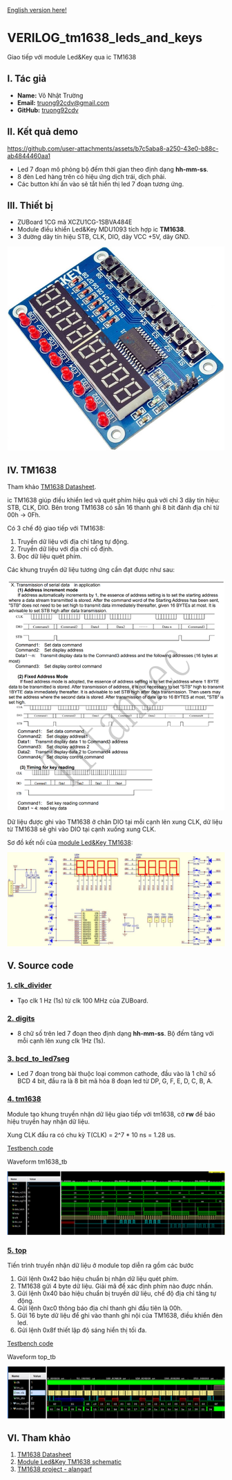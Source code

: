 [English version here!](./README.md)

# VERILOG_tm1638_leds_and_keys

Giao tiếp với module Led&Key qua ic TM1638

## I. Tác giả

- **Name:** Võ Nhật Trường
- **Email:** truong92cdv@gmail.com
- **GitHub:** [truong92cdv](https://github.com/truong92cdv)

## II. Kết quả demo

https://github.com/user-attachments/assets/b7c5aba8-a250-43e0-b88c-ab4844460aa1

- Led 7 đoạn mô phỏng bộ đếm thời gian theo định dạng **hh-mm-ss**. 
- 8 đèn Led hàng trên có hiệu ứng dịch trái, dịch phải.
- Các button khi ấn vào sẽ tắt hiển thị led 7 đoạn tương ứng.

## III. Thiết bị

- ZUBoard 1CG mã XCZU1CG-1SBVA484E
- Module điều khiển Led&Key MDU1093 tích hợp ic **TM1638**.
- 3 đường dây tín hiệu STB, CLK, DIO, dây VCC +5V, dây GND.

![module Led&Key TM1638](./images/module_tm1638_ledandkey.jpg)

## IV. TM1638

Tham khảo [TM1638 Datasheet](./refs/TM1638.PDF).

ic TM1638 giúp điều khiển led và quét phím hiệu quả với chỉ 3 dây tín hiệu: STB, CLK, DIO. Bên trong TM1638 có sẵn 16 thanh ghi 8 bit đánh địa chỉ từ 00h -> 0Fh.

Có 3 chế độ giao tiếp với TM1638:
1. Truyền dữ liệu với địa chỉ tăng tự động.
2. Truyền dữ liệu với địa chỉ cố định.
3. Đọc dữ liệu quét phím.

Các khung truyền dữ liệu tương ứng cần đạt được như sau:

![TM1638 3 transmission modes](./images/tm1638_3modes.png)

Dữ liệu được ghi vào TM1638 ở chân DIO tại mỗi cạnh lên xung CLK, dữ liệu từ TM1638 sẽ ghi vào DIO tại cạnh xuống xung CLK.

Sơ đồ kết nối của [module Led&Key TM1638](./refs/TM1638_schematic.pdf):

![TM1638_schematic](./images/tm1638_schematic.png)

## V. Source code

### [1. clk_divider](./src/clk_divider.v)

- Tạo clk 1 Hz (1s) từ clk 100 MHz của ZUBoard.

### [2. digits](./src/digits.v)

- 8 chữ số trên led 7 đoạn theo định dạng **hh-mm-ss**. Bộ đếm tăng với mỗi cạnh lên xung clk 1Hz (1s).

### [3. bcd_to_led7seg](./src/bcd_to_led7seg.v)

- Led 7 đoạn trong bài thuộc loại common cathode, đầu vào là 1 chữ số BCD 4 bit, đầu ra là 8 bit mã hóa 8 đoạn led từ DP, G, F, E, D, C, B, A.

### [4. tm1638](./src/tm1638.v)

Module tạo khung truyền nhận dữ liệu giao tiếp với tm1638, cờ **rw** để báo hiệu truyền hay nhận dữ liệu.

Xung CLK đầu ra có chu kỳ T(CLK) = 2^7 * 10 ns = 1.28 us.

[Testbench code](./tb/tm1638_tb.v)

Waveform tm1638_tb

![waveform_tm1638_tb](./images/waveform_tm1638_tb.png)

### [5. top](./src/top.v)

Tiến trình truyền nhận dữ liệu ở module top diễn ra gồm các bước
1. Gửi lệnh 0x42 báo hiệu chuẩn bị nhận dữ liệu quét phím.
2. TM1638 gửi 4 byte dữ liệu. Giải mã để xác định phím nào được nhấn.
3. Gửi lệnh 0x40 báo hiệu chuẩn bị truyền dữ liệu, chế độ địa chỉ tăng tự động.
4. Gửi lệnh 0xc0 thông báo địa chỉ thanh ghi đầu tiên là 00h.
5. Gửi 16 byte dữ liệu để ghi vào thanh ghi nội của TM1638, điều khiển đèn led.
6. Gửi lệnh 0x8f thiết lập độ sáng hiển thị tối đa.

[Testbench code](./tb/top_tb.v)

Waveform top_tb

![waveform_top_tb](./images/waveform_top_tb.png)

## VI. Tham khảo

1. [TM1638 Datasheet](./refs/TM1638.PDF)
2. [Module Led&Key TM1638 schematic](./refs/TM1638_schematic.pdf)
3. [TM1638 project - alangarf](https://github.com/alangarf/tm1638-verilog)
